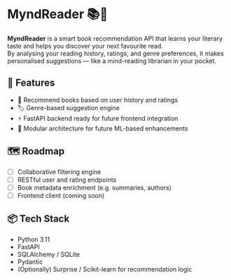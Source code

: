 # MyndReader 📚🧠

**MyndReader** is a smart book recommendation API that learns your literary taste and helps you discover your next favourite read.  
By analysing your reading history, ratings, and genre preferences, it makes personalised suggestions — like a mind-reading librarian in your pocket.

## 🔧 Features
- 📖 Recommend books based on user history and ratings
- 🏷️ Genre-based suggestion engine
- ⚡ FastAPI backend ready for future frontend integration
- 🧠 Modular architecture for future ML-based enhancements

## 🗺️ Roadmap
- [ ] Collaborative filtering engine
- [ ] RESTful user and rating endpoints
- [ ] Book metadata enrichment (e.g. summaries, authors)
- [ ] Frontend client (coming soon)

## 📦 Tech Stack
- Python 3.11
- FastAPI
- SQLAlchemy / SQLite
- Pydantic
- (Optionally) Surprise / Scikit-learn for recommendation logic
